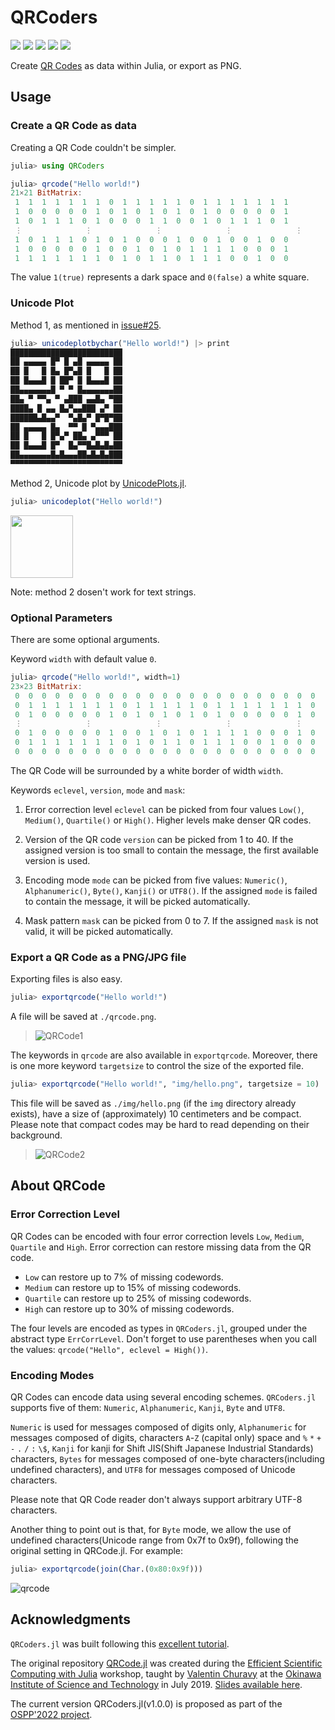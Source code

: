 # QRCoders

[![][action-img]][action-url]
[![][pkgeval-img]][pkgeval-url]
[![][codecov-img]][codecov-url]
[![][docs-stable-img]][docs-stable-url]
[![][docs-dev-img]][docs-dev-url]

Create [QR Codes](https://en.wikipedia.org/wiki/QR_code) as data within Julia, or export as PNG.

## Usage
### Create a QR Code as data

Creating a QR Code couldn't be simpler.

```julia
julia> using QRCoders

julia> qrcode("Hello world!")
21×21 BitMatrix:
 1  1  1  1  1  1  1  0  1  1  1  1  1  0  1  1  1  1  1  1  1
 1  0  0  0  0  0  1  0  1  0  1  0  1  0  1  0  0  0  0  0  1
 1  0  1  1  1  0  1  0  0  0  1  1  0  0  1  0  1  1  1  0  1
 ⋮              ⋮              ⋮              ⋮              ⋮
 1  0  1  1  1  0  1  0  1  0  0  0  1  0  0  1  0  0  1  0  0
 1  0  0  0  0  0  1  0  0  1  0  1  0  1  1  1  1  0  0  0  1
 1  1  1  1  1  1  1  0  1  0  1  1  0  1  1  1  0  0  1  0  0
```

The value `1(true)` represents a dark space and `0(false)` a white square.

### Unicode Plot
Method 1, as mentioned in [issue#25](https://github.com/JuliaImages/QRCoders.jl/issues/25).

```jl
julia> unicodeplotbychar("Hello world!") |> print
█████████████████████████
██ ▄▄▄▄▄ █▀ █ ▄█ ▄▄▄▄▄ ██
██ █   █ █▄ █▀▄█ █   █ ██
██ █▄▄▄█ █ ██▀ █ █▄▄▄█ ██
██▄▄▄▄▄▄▄█ ▀ ▀ █▄▄▄▄▄▄▄██
██▄ ▀ ▀▀▄ ▀ ▄███ ▄▄█▄ ▀██
████▄ █ ▄▄ █▄▀▄▄███ ▄▀ ██
██████▄█▄▄▀  ▀▄█▄▀ █▀█▀██
██ ▄▄▄▄▄ █▄  ▀▀ █ ▀▄▄▄███
██ █   █ █▀▄▀ ██▄ ▄▀▀▀ ██
██ █▄▄▄█ █▀  █▄▀▀█▄█▄█▄██
██▄▄▄▄▄▄▄█▄█▄▄▄██▄█▄█▄███
▀▀▀▀▀▀▀▀▀▀▀▀▀▀▀▀▀▀▀▀▀▀▀▀▀
```

Method 2, Unicode plot by [UnicodePlots.jl](https://github.com/JuliaPlots/UnicodePlots.jl).

```julia
julia> unicodeplot("Hello world!")
```
<img src="https://cdn.jsdelivr.net/gh/juliaimages/QRCoders.jl@assets/unicodeplot.png" width="100">

Note: method 2 dosen't work for text strings.

### Optional Parameters

There are some optional arguments.

Keyword `width` with default value `0`. 

```julia
julia> qrcode("Hello world!", width=1)
23×23 BitMatrix:
 0  0  0  0  0  0  0  0  0  0  0  0  0  0  0  0  0  0  0  0  0  0  0
 0  1  1  1  1  1  1  1  0  1  1  1  1  1  0  1  1  1  1  1  1  1  0
 0  1  0  0  0  0  0  1  0  1  0  1  0  1  0  1  0  0  0  0  0  1  0
 ⋮              ⋮              ⋮              ⋮              ⋮     
 0  1  0  0  0  0  0  1  0  0  1  0  1  0  1  1  1  1  0  0  0  1  0
 0  1  1  1  1  1  1  1  0  1  0  1  1  0  1  1  1  0  0  1  0  0  0
 0  0  0  0  0  0  0  0  0  0  0  0  0  0  0  0  0  0  0  0  0  0  0
```

The QR Code will be surrounded by a white border of width `width`.

Keywords `eclevel`, `version`, `mode` and `mask`:

1. Error correction level `eclevel` can be picked from four values `Low()`, `Medium()`, `Quartile()` or `High()`. Higher levels make denser QR codes.

2. Version of the QR code `version` can be picked from 1 to 40. If the assigned version is too small to contain the message, the first available version is used.

3. Encoding mode `mode` can be picked from five values: `Numeric()`, `Alphanumeric()`, `Byte()`, `Kanji()` or `UTF8()`. If the assigned `mode` is failed to contain the message, it will be picked automatically.

4. Mask pattern `mask` can be picked from 0 to 7. If the assigned `mask` is not valid, it will be picked automatically.


### Export a QR Code as a PNG/JPG file

Exporting files is also easy.

```julia
julia> exportqrcode("Hello world!")
```

A file will be saved at `./qrcode.png`.

> ![QRCode1](https://cdn.jsdelivr.net/gh/juliaimages/QRCoders.jl@assets/qrcode.png)

The keywords in `qrcode` are also available in `exportqrcode`. Moreover, there is one more keyword `targetsize` to control the size of the exported file.

```julia
julia> exportqrcode("Hello world!", "img/hello.png", targetsize = 10)
```

This file will be saved as `./img/hello.png` (if the `img` directory already exists), have a size of (approximately) 10 centimeters and be compact. Please note that compact codes may be hard to read depending on their background.

> ![QRCode2](https://cdn.jsdelivr.net/gh/juliaimages/QRCoders.jl@assets/hello.png)

## About QRCode
### Error Correction Level

QR Codes can be encoded with four error correction levels `Low`, `Medium`, `Quartile` and `High`. Error correction can restore missing data from the QR code.

* `Low` can restore up to 7% of missing codewords.
* `Medium` can restore up to 15% of missing codewords.
* `Quartile` can restore up to 25% of missing codewords.
* `High` can restore up to 30% of missing codewords.

The four levels are encoded as types in `QRCoders.jl`, grouped under the abstract type `ErrCorrLevel`. Don't forget to use parentheses when you call the values: `qrcode("Hello", eclevel = High())`.

### Encoding Modes

QR Codes can encode data using several encoding schemes. `QRCoders.jl` supports five of them: `Numeric`, `Alphanumeric`, `Kanji`, `Byte` and `UTF8`.

`Numeric` is used for messages composed of digits only, `Alphanumeric` for messages composed of digits, characters `A`-`Z` (capital only) space and `%` `*` `+` `-` `.` `/` `:` `\$`, `Kanji` for kanji for Shift JIS(Shift Japanese Industrial Standards) characters, `Bytes` for messages composed of one-byte characters(including undefined characters), and `UTF8` for messages composed of Unicode characters.

Please note that QR Code reader don't always support arbitrary UTF-8 characters.

Another thing to point out is that, for `Byte` mode, we allow the use of undefined characters(Unicode range from 0x7f to 0x9f), following the original setting in QRCode.jl. For example:
```jl
julia> exportqrcode(join(Char.(0x80:0x9f)))
```
![qrcode](https://user-images.githubusercontent.com/62223937/190864667-0b24f7ad-e905-453d-a6fe-4d7d6d9feb15.png)

## Acknowledgments

`QRCoders.jl` was built following this [excellent tutorial](https://www.thonky.com/qr-code-tutorial/).

The original repository [QRCode.jl](https://github.com/JuliaImages/QRCode.jl) was created during the [Efficient Scientific Computing with Julia](https://groups.oist.jp/grad/skill-pill-67) workshop, taught by [Valentin Churavy](https://github.com/vchuravy) at the [Okinawa Institute of Science and Technology](https://www.oist.jp) in July 2019. [Slides available here](https://github.com/JuliaLabs/Workshop-OIST).

The current version QRCoders.jl(v1.0.0) is proposed as part of the [OSPP'2022 project](https://summer-ospp.ac.cn/).

<!-- URLS -->

[pkgeval-img]: https://juliaci.github.io/NanosoldierReports/pkgeval_badges/Q/QRCode.svg
[pkgeval-url]: https://juliaci.github.io/NanosoldierReports/pkgeval_badges/report.html
[action-img]: https://github.com/JuliaImages/QRCoders.jl/workflows/CI/badge.svg
[action-url]: https://github.com/JuliaImages/QRCoders.jl/actions
[codecov-img]: https://codecov.io/github/JuliaImages/QRCoders.jl/coverage.svg?branch=master
[codecov-url]: https://codecov.io/github/JuliaImages/QRCoders.jl?branch=master
[docs-stable-img]: https://img.shields.io/badge/docs-stable-blue.svg
[docs-stable-url]: https://JuliaImages.github.io/QRCoders.jl/stable
[docs-dev-img]: https://img.shields.io/badge/docs-dev-blue.svg
[docs-dev-url]: https://JuliaImages.github.io/QRCoders.jl/latest
